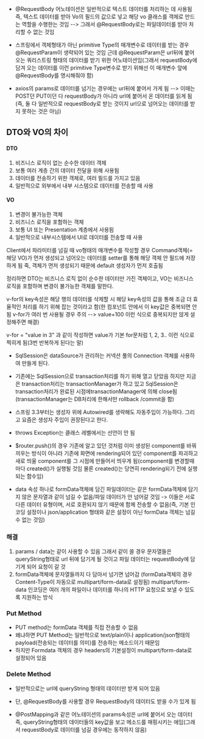 - @RequestBody 어노테이션은 일반적으로 텍스트 데이터를 처리하는 데 사용됨 즉, 텍스트 데이터를 받아 Vo의 필드의 값으로 넣고 해당 vo 클래스를 객체로 만드는 역할을 수행한는 것임
--> 그래서 @RequestBody로는 파일데이터를 받아 처리할 수 없는 것임

- 스프링에서 객체형태가 아닌 primitive Type의 매개변수로 데이터를 받는 경우 @RequestParam이 생략되어 있는 것임 근데 @RequestParam은 url뒤에 붙어오는 쿼리스트링 형태의 데이터를 받기 위한 어노테이션임(그래서 requestBody에 담겨 오는 데이터를 이런 primitive Type변수로 받기 위해선 이 매개변수 앞에 @RequestBody를 명시해줘야 함)

- axios의 params로 데이터를 넘기는 경우에는 url뒤에 붙어서 가게 됨 --> 이때는 POST던 PUT이던 다 requestBody가 아니라 url에 붙어서 온 데이터를 읽게 됨(즉, 둘 다 일반적으로 requestBody로 받는 것이지 url으로 넘어오는 데이터를 받지 못하는 것은 아님)


## DTO와 VO의 차이

#### DTO
1. 비즈니스 로직이 없는 순수한 데이터 객체
2. 보통 여러 계층 간의 데이터 전달을 위해 사용됨
3. 데이터를 전송하기 위한 객체로, 여러 필드를 가지고 있음
4. 일반적으로 외부에서 내부 시스템으로 데이터를 전송할 때 사용

#### VO
1. 변경이 불가능한 객체
2. 비즈니스 로직을 포함하는 객체
3. 보통 UI 또는 Presentation 계층에서 사용됨
4. 일반적으로 내부시스템에서 UI로 데이터를 전송할 때 사용

Client에서 파라미터를 넘길 때 vo형태의 매개변수를 작성할 경우 Command객체(= 해당 VO)가 먼저 생성되고 넘어오는 데이터를 setter를 통해 해당 객체 안 필드에 저장하게 됨 죽, 객체가 먼저 생성되기 때문에 default 생성자가 먼저 호출됨

정리하면 DTO는 비즈니스 로직 없이 순수한 데이터만 가진 객체이고, VO는 비즈니스 로직을 포함하며 변경이 불가능한 객체를 말한다.

v-for의 key속성은 해당 행의 데이터를 삭제할 시 해당 key속성의 값을 통해 조금 더 효율적인 처리를 하기 위해 잡는 것이라고 함(한 컴포넌트 안에서 이 key값은 중복되면 안 됨 v-for가 여러 번 사용될 경우 주의 --> value+100 이런 식으로 중복되지만 않게 설정해주면 해결)

v-for = "value in 3" 과 같이 작성하면 value가 기본 for문처럼 1, 2, 3.. 이런 식으로 찍히게 됨(3번 반복하게 된다는 말)

- SqlSession은 dataSource가 관리하는 커넥션 풀의 Connection 객체를 사용하여 만들게 된다.
- 기존에는 SqlSession으로 transaction처리를 하기 위해 열고 닫았음 하지만 지금은 transaction처리는  transactionManager가 하고 있고 SqlSession은 transaction처리가 완료된 시점에transactionManager에 의해 close됨(transactionManager는 DB처리에 한해서만 rollback /commit을 함)

- 스프링 3.3부터는 생성자 위에 Autowired를 생략해도 자동주입이 가능하다. 그리고 요즘은 생성자 주입이 권장된다고 한다.

- throws Exception는 클래스 레벨에서는 선언이 안 됨

 - $router.push()의 경우 기존에 알고 있던 것처럼 이미 생성된 component를 바꿔끼우는 방식이 아니라 기존에 화면에 rendering되어 있던 component를 파괴하고 새로 띄울 component를 그 시점에 만들어서 띄우게 됨(component를 변경할때마다 created()가 실행될 것임 물론 created()는 당연히 rendering되기 전에 실행되는 함수임)

- data 속성 하나로 formData객체에 담긴 파일데이터는 같은 formData객체에 담기지 않은 문자열과 같이 넘길 수 없음/파일 데이터가 안 넘어갈 것임 -> 이들은 서로 다른 데이터 유형이며, 서로 호환되지 않기 때문에 함께 전송할 수 없음(즉, 기본 인코딩 설정이나 json/application 형태와 같은 설정이 아닌 formData 객체는 넘길 수 없는 것임)

### 해결
1. params / data는 같이 사용할 수 있음 그래서 같이 쓸 경우 문자열들은 queryString형태로 url 뒤에 담기게 될 것이고 파일 데이터는 requestBody에 담기게 되어 요청이 갈 것
2. formData객체에 문자열들까지 다 담아서 넘기면 넘어감 (formData객체의 경우 Content-Type이 자동으로 multipart/form-data로 설정됨) multipart/form-data 인코딩은 여러 개의 파일이나 데이터를 하나의 HTTP 요청으로 보낼 수 있도록 지원하는 방식

### Put Method
 - PUT method는 formData 객체를 직접 전송할 수 없음
 - 왜냐하면 PUT Method는 일반적으로 text/plain이나 application/json형태의 payload(전송되는 데이터를 의미)를 전송하는 메소드이기 때문임
 - 하지만 Formdata 객체의 경우 headers의 기본설정이 multipart/form-data로 설정되어 있음

### Delete Method
- 일반적으로는 url에 queryString 형태의 데이터만 받게 되어 있음
- 단, @RequestBody를 사용할 경우 RequestBody의 데이터도 받을 수가 있게 됨

- @PostMapping과 같은 어노테이션의 params속성은 url에 붙어서 오는 데이터 즉, queryString형태의 데이터들의 key값을 보고 메소드를 매핑시키는 애임(그래서 requestBody로 데이터를 넘길 경우에는 동작하지 않음)


